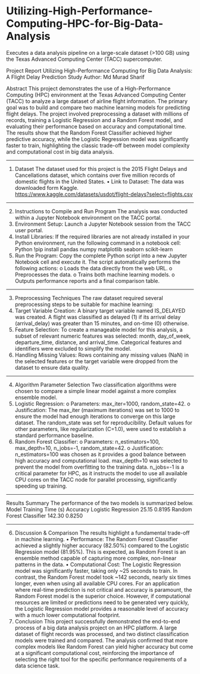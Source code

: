 # Utilizing-High-Performance-Computing-HPC-for-Big-Data-Analysis
Executes a data analysis pipeline on a large-scale dataset (>100 GB) using the Texas Advanced Computing Center (TACC) supercomputer.

Project Report
Utilizing High-Performance Computing for Big Data Analysis: A Flight Delay Prediction Study
Author: Md Murad Sharif

Abstract
This project demonstrates the use of a High-Performance Computing (HPC) environment at the Texas Advanced Computing Center (TACC) to analyze a large dataset of airline flight information. The primary goal was to build and compare two machine learning models for predicting flight delays. The project involved preprocessing a dataset with millions of records, training a Logistic Regression and a Random Forest model, and evaluating their performance based on accuracy and computational time. The results show that the Random Forest Classifier achieved higher predictive accuracy, while the Logistic Regression model was significantly faster to train, highlighting the classic trade-off between model complexity and computational cost in big data analysis.
________________________________________
1. Dataset
The dataset used for this project is the 2015 Flight Delays and Cancellations dataset, which contains over five million records of domestic flights in the United States.
•	Link to Dataset: The data was downloaded form Kaggle.  
https://www.kaggle.com/datasets/usdot/flight-delays?select=flights.csv
________________________________________
2. Instructions to Compile and Run Program
The analysis was conducted within a Jupyter Notebook environment on the TACC portal.
1.	Environment Setup: Launch a Jupyter Notebook session from the TACC user portal.
2.	Install Libraries: If the required libraries are not already installed in your Python environment, run the following command in a notebook cell:
Python
!pip install pandas numpy matplotlib seaborn scikit-learn
3.	Run the Program: Copy the complete Python script into a new Jupyter Notebook cell and execute it. The script automatically performs the following actions:
o	Loads the data directly from the web URL.
o	Preprocesses the data.
o	Trains both machine learning models.
o	Outputs performance reports and a final comparison table.
________________________________________
3. Preprocessing Techniques
The raw dataset required several preprocessing steps to be suitable for machine learning:
1.	Target Variable Creation: A binary target variable named IS_DELAYED was created. A flight was classified as delayed (1) if its arrival delay (arrival_delay) was greater than 15 minutes, and on-time (0) otherwise.
2.	Feature Selection: To create a manageable model for this analysis, a subset of relevant numeric features was selected: month, day_of_week, departure_time, distance, and arrival_time. Categorical features and identifiers were excluded to simplify the model.
3.	Handling Missing Values: Rows containing any missing values (NaN) in the selected features or the target variable were dropped from the dataset to ensure data quality.
________________________________________
4. Algorithm Parameter Selection
Two classification algorithms were chosen to compare a simple linear model against a more complex ensemble model.
1.	Logistic Regression:
o	Parameters: max_iter=1000, random_state=42.
o	Justification: The max_iter (maximum iterations) was set to 1000 to ensure the model had enough iterations to converge on this large dataset. The random_state was set for reproducibility. Default values for other parameters, like regularization (C=1.0), were used to establish a standard performance baseline.
2.	Random Forest Classifier:
o	Parameters: n_estimators=100, max_depth=10, n_jobs=-1, random_state=42.
o	Justification: n_estimators=100 was chosen as it provides a good balance between high accuracy and computational load. max_depth=10 was selected to prevent the model from overfitting to the training data. n_jobs=-1 is a critical parameter for HPC, as it instructs the model to use all available CPU cores on the TACC node for parallel processing, significantly speeding up training.
________________________________________

Results Summary
The performance of the two models is summarized below.
Model	Training Time (s)	Accuracy
Logistic Regression	25.15	0.8195
Random Forest Classifier	142.30	0.8250
________________________________________
6. Discussion & Comparison
The results highlight a fundamental trade-off in machine learning.
•	Performance: The Random Forest Classifier achieved a slightly higher accuracy (82.50%) compared to the Logistic Regression model (81.95%). This is expected, as Random Forest is an ensemble method capable of capturing more complex, non-linear patterns in the data.
•	Computational Cost: The Logistic Regression model was significantly faster, taking only ~25 seconds to train. In contrast, the Random Forest model took ~142 seconds, nearly six times longer, even when using all available CPU cores.
For an application where real-time prediction is not critical and accuracy is paramount, the Random Forest model is the superior choice. However, if computational resources are limited or predictions need to be generated very quickly, the Logistic Regression model provides a reasonable level of accuracy with a much lower computational footprint.
7. Conclusion
This project successfully demonstrated the end-to-end process of a big data analysis project on an HPC platform. A large dataset of flight records was processed, and two distinct classification models were trained and compared. The analysis confirmed that more complex models like Random Forest can yield higher accuracy but come at a significant computational cost, reinforcing the importance of selecting the right tool for the specific performance requirements of a data science task.


